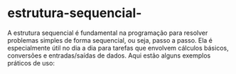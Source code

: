# estrutura-sequencial-
A estrutura sequencial é fundamental na programação para resolver problemas simples de forma sequencial, ou seja, passo a passo. Ela é especialmente útil no dia a dia para tarefas que envolvem cálculos básicos, conversões e entradas/saídas de dados. Aqui estão alguns exemplos práticos de uso:
